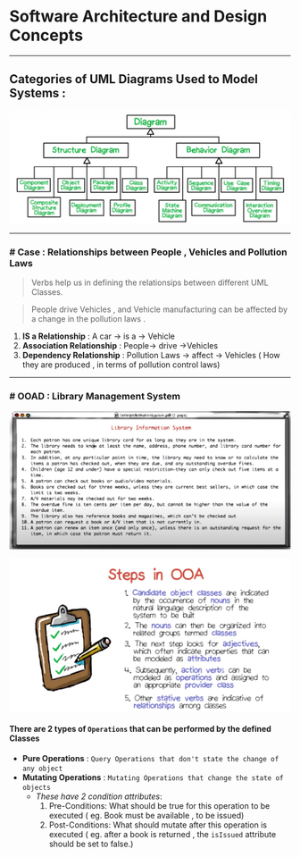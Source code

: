 #  Software Architecture and Design Concepts

---

## Categories of UML Diagrams Used to Model Systems :

![All UML  Diagrams](./pics/diagrams.jpg "Structural and Behavioral Diagrams")

------------------------------------------------

### \# Case : Relationships between People , Vehicles and Pollution Laws
 >Verbs help us in defining the relationsips between different UML Classes.

>People drive Vehicles , and Vehicle manufacturing can be affected by a change in the pollution laws .

1. **IS a Relationship** :  A car  -> is a  -> Vehicle  
2. **Association Relationship** : People-> drive ->Vehicles   
3. **Dependency Relationship** : Pollution  Laws -> affect -> Vehicles ( How they are produced , in terms of pollution control laws)
  

---

### \# OOAD : Library Management System

![Library Management System Use Case](./pics/ooad-question-1.jpg "Library Management System")

![OOADSteps](./pics/ooa-steps.jpg "The steps in OOA")


#### There are 2 types of `Operations` that can be performed by the defined Classes

+ **Pure Operations** : `Query Operations that don't state the change of any object` 
+ **Mutating Operations** : `Mutating Operations that change the state of objects`  
    + _These have 2 condition attributes_:  
        1. Pre-Conditions:  What should be true for this operation to be executed ( eg. Book must be available , to be issued)  
        1. Post-Conditions: What should mutate after this operation is executed ( eg. after a book is returned , the `isIssued` attribute should be set to false.)
    